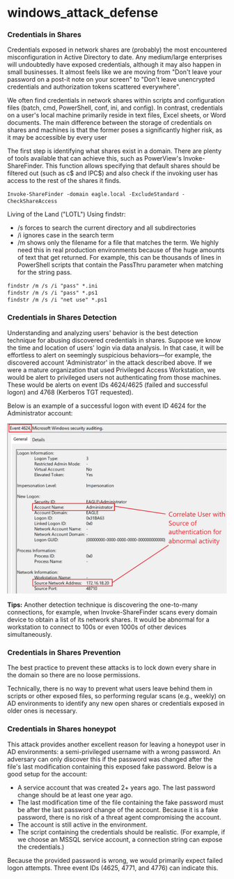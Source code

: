 # windows_attack_defense
### Credentials in Shares
Credentials exposed in network shares are (probably) the most encountered misconfiguration in Active Directory to date. Any medium/large enterprises will undoubtedly have exposed credentials, although it may also happen in small businesses. It almost feels like we are moving from "Don't leave your password on a post-it note on your screen" to "Don't leave unencrypted credentials and authorization tokens scattered everywhere".

We often find credentials in network shares within scripts and configuration files (batch, cmd, PowerShell, conf, ini, and config). In contrast, credentials on a user's local machine primarily reside in text files, Excel sheets, or Word documents. The main difference between the storage of credentials on shares and machines is that the former poses a significantly higher risk, as it may be accessible by every user

The first step is identifying what shares exist in a domain. There are plenty of tools available that can achieve this, such as PowerView's Invoke-ShareFinder. This function allows specifying that default shares should be filtered out (such as c$ and IPC$) and also check if the invoking user has access to the rest of the shares it finds. 

```
Invoke-ShareFinder -domain eagle.local -ExcludeStandard -CheckShareAccess
```

Living of the Land ("LOTL")
Using findstr:
- /s forces to search the current directory and all subdirectories
- /i ignores case in the search term
- /m shows only the filename for a file that matches the term. We highly need this in real production environments because of the huge amounts of text that get returned. For example, this can be thousands of lines in PowerShell scripts that contain the PassThru parameter when matching for the string pass.
```
findstr /m /s /i "pass" *.ini
findstr /m /s /i "pass" *.ps1
findstr /m /s /i "net use" *.ps1
```
### Credentials in Shares Detection
Understanding and analyzing users' behavior is the best detection technique for abusing discovered credentials in shares. Suppose we know the time and location of users' login via data analysis. In that case, it will be effortless to alert on seemingly suspicious behaviors—for example, the discovered account 'Administrator' in the attack described above. If we were a mature organization that used Privileged Access Workstation, we would be alert to privileged users not authenticating from those machines. These would be alerts on event IDs 4624/4625 (failed and successful logon) and 4768 (Kerberos TGT requested).

Below is an example of a successful logon with event ID 4624 for the Administrator account:

![abnormal authentication](./img/abnormal_authentication.png)

**Tips:**
Another detection technique is discovering the one-to-many connections, for example, when Invoke-ShareFinder scans every domain device to obtain a list of its network shares. It would be abnormal for a workstation to connect to 100s or even 1000s of other devices simultaneously.
### Credentials in Shares Prevention
The best practice to prevent these attacks is to lock down every share in the domain so there are no loose permissions.

Technically, there is no way to prevent what users leave behind them in scripts or other exposed files, so performing regular scans (e.g., weekly) on AD environments to identify any new open shares or credentials exposed in older ones is necessary.

### Credentials in Shares honeypot
This attack provides another excellent reason for leaving a honeypot user in AD environments: a semi-privileged username with a wrong password. An adversary can only discover this if the password was changed after the file's last modification containing this exposed fake password. Below is a good setup for the account:

- A service account that was created 2+ years ago. The last password change should be at least one year ago.
- The last modification time of the file containing the fake password must be after the last password change of the account. Because it is a fake password, there is no risk of a threat agent compromising the account.
- The account is still active in the environment.
- The script containing the credentials should be realistic. (For example, if we choose an MSSQL service account, a connection string can expose the credentials.)

Because the provided password is wrong, we would primarily expect failed logon attempts. Three event IDs (4625, 4771, and 4776) can indicate this.